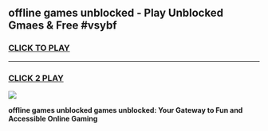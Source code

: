 
## offline games unblocked - Play Unblocked Gmaes & Free #vsybf
<h3>
<a href="https://news.freeplayer.one?title=offline_games_unblocked&ref=24F">CLICK TO PLAY</a></h3>
<hr>

<h3>
<a href="https://news.freeplayer.one?title=offline_games_unblocked&ref=24F">CLICK 2 PLAY</a>
  
</h3>

<a href="https://news.freeplayer.one?title=offline_games_unblocked&ref=24F/"><img src="https://clearcache.store/games.png"></a>


**offline games unblocked games unblocked: Your Gateway to Fun and Accessible Online Gaming**
